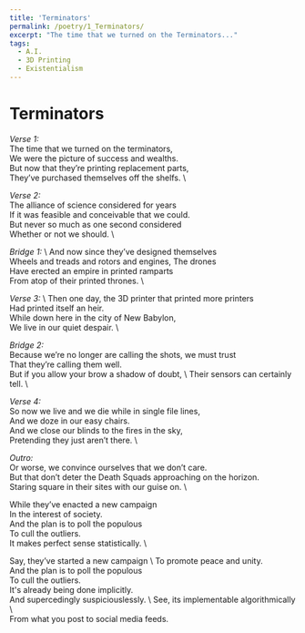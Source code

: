 ```yaml
---
title: 'Terminators'
permalink: /poetry/1_Terminators/
excerpt: "The time that we turned on the Terminators..."
tags:
  - A.I.
  - 3D Printing
  - Existentialism
---
```


Terminators
======

*Verse 1:* \
  The time that we turned on the terminators, \
  We were the picture of success and wealths. \
  But now that they’re printing replacement parts, \
  They’ve purchased themselves off the shelfs. \\

*Verse 2:* \
  The alliance of science considered for years \
  If it was feasible and conceivable that we could. \
  But never so much as one second considered \
  Whether or not we should. \\

*Bridge 1:* \ 
  And now since they’ve designed themselves \
  Wheels and treads and rotors and engines, The drones \
  Have erected an empire in printed ramparts \
  From atop of their printed thrones. \\

*Verse 3:* \ 
  Then one day, the 3D printer that printed more printers \
  Had printed itself an heir. \
  While down here in the city of New Babylon, \
  We live in our quiet despair. \

*Bridge 2:* \
  Because we’re no longer are calling the shots, we must trust \
  That they’re calling them well. \
  But if you allow your brow a shadow of doubt, \ 
  Their sensors can certainly tell. \\

*Verse 4:* \
  So now we live and we die while in single file lines, \
  And we doze in our easy chairs. \
  And we close our blinds to the fires in the sky, \
  Pretending they just aren’t there. \\

*Outro:* \
  Or worse, we convince ourselves that we don’t care. \
  But that don’t deter the Death Squads approaching on the horizon. \
  Staring square in their sites with our guise on. \\

  While they’ve enacted a new campaign \
  In the interest of society. \
  And the plan is to poll the populous \
  To cull the outliers. \
  It makes perfect sense statistically. \\

  Say, they’ve started a new campaign \ 
  To promote peace and unity. \
  And the plan is to poll the populous \
  To cull the outliers. \
  It's already being done implicitly. \
  And supercedingly suspiciouslessly. \ 
  See, its implementable algorithmically \            
  From what you post to social media feeds.